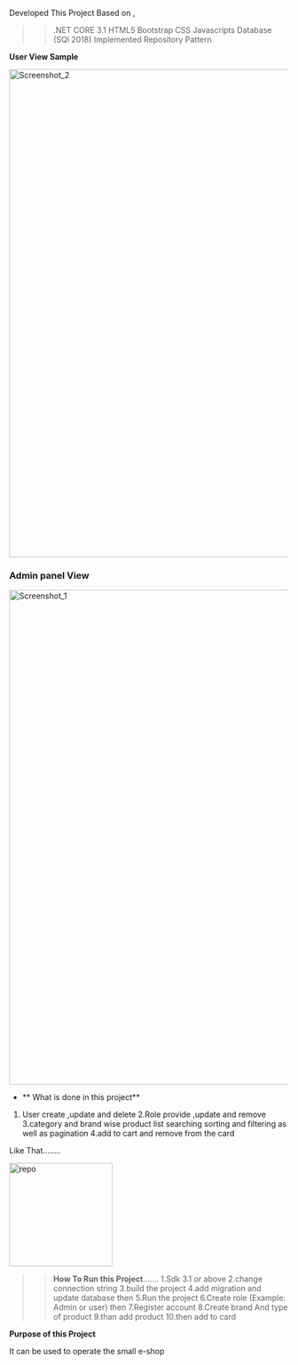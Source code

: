 Developed This Project Based on ,
>>.NET CORE 3.1
>>HTML5
>>  Bootstrap
>>  CSS
>> Javascripts
>>  Database (SQl 2018)
>>  Implemented Repository Pattern

 **User View Sample**

<img width="878" alt="Screenshot_2" src="https://user-images.githubusercontent.com/73323138/99299619-a8033800-2875-11eb-9029-81368b091ae4.png">


### Admin panel View


<img width="890" alt="Screenshot_1" src="https://user-images.githubusercontent.com/73323138/99300338-a9813000-2876-11eb-8166-126aa9e05958.png">


- ** What is done in this project**

1. User create ,update and delete
2.Role provide ,update and remove
3.category and brand wise product list searching sorting and filtering as well as pagination
4.add to cart and remove from the card

Like That........

<img width="186" alt="repo" src="https://user-images.githubusercontent.com/73323138/99301265-e1d53e00-2877-11eb-8a38-7b6ebb6f1cbd.png">


>>**How To Run this Project**.......
1.Sdk 3.1 or above
2.change connection string
3.build the project
4.add migration and update database then
5.Run the project
6.Create role (Example: Admin or user) then
7.Register account
8.Create brand And type of product
9.than add product
10.then add to card



**Purpose of this Project**


It can be used  to operate the small e-shop 







